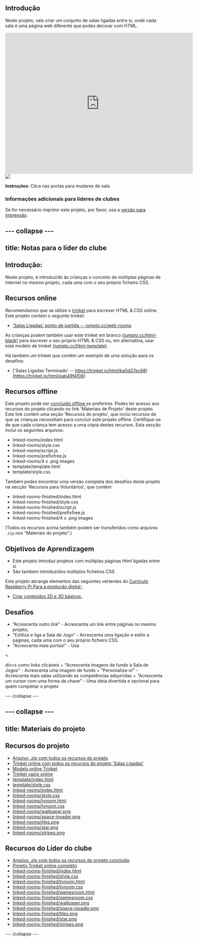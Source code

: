 ## Introdução

Neste projeto, vais criar um conjunto de salas ligadas entre si, onde cada sala é uma página web diferente que podes decorar com HTML.

<div class="trinket">
  <iframe src="https://trinket.io/embed/html/eab49f4f06?outputOnly=true&start=result" width="600" height="450" frameborder="0" marginwidth="0" marginheight="0" allowfullscreen>
  </iframe>
  <img src="images/rooms-hall-finished.png">
</div>

**Instruções**: Clica nas portas para mudares de sala.

### Informações adicionais para líderes de clubes

Se for necessário imprimir este projeto, por favor, usa a [versão para impressão](https://projects.raspberrypi.org/en/projects/linked-rooms/print).

## \--- collapse \---

## title: Notas para o líder do clube

## Introdução:

Neste projeto, é introduzido às crianças o conceito de múltiplas páginas de internet no mesmo projeto, cada uma com o seu próprio ficheiro CSS.

## Recursos online

Recomendamos que se utilize o [trinket](https://trinket.io/) para escrever HTML & CSS online. Este projeto contém o seguinte trinket:

* ['Salas Ligadas' ponto de partida -- jumpto.cc/web-rooms](https://trinket.io/html/f1486ddb24)

As crianças podem também usar este trinket em branco [(jumpto.cc/html-blank)](http://jumpto.cc/html-blank) para escrever o seu próprio HTML & CSS ou, em alternativa, usar este modelo de trinket [(jumpto.cc/html-template)](http://jumpto.cc/html-template).

Há também um trinket que contém um exemplo de uma solução para os desafios:

* ['Salas Ligadas Terminado' -- https://trinket.io/html/ba5d27ec68](https://trinket.io/html/eab49f4f06)

## Recursos offline

Este projeto pode ser [ concluído offline ](https://www.codeclubprojects.org/en-GB/resources/webdev-working-offline/) se preferires. Podes ter acesso aos recursos do projeto clicando no link 'Materiais de Projeto' deste projeto. Este link contém uma seção 'Recursos do projeto', que inclui recursos de que as crianças necessitam para concluir este projeto offline. Certifique-se de que cada criança tem acesso a uma cópia destes recursos. Esta secção inclui os seguintes arquivos:

* linked-rooms/index.html
* linked-rooms/style.css
* linked-rooms/script.js
* linked-rooms/prefixfree.js
* linked-rooms/4 x .png images
* template/template.html
* template/style.css

Também podes encontrar uma versão completa dos desafios deste projeto na secção 'Recursos para Voluntários', que contém:

* linked-rooms-finished/index.html
* linked-rooms-finished/style.css
* linked-rooms-finished/script.js
* linked-rooms-finished/prefixfree.js
* linked-rooms-finished/4 x .png images

(Todos os recursos acima também podem ser transferidos como arquivos `.zip` nos "Materiais do projeto".)

## Objetivos de Aprendizagem

* Este projeto introduz projetos com múltiplas páginas Html ligadas entre si
* São também introduzidos múltiplos ficheiros CSS

Este projeto abrange elementos das seguintes vertentes do [ Currículo Raspberry Pi Para a produção digital ](http://rpf.io/curriculum):

* [ Criar conteúdos 2D e 3D básicos ](https://www.raspberrypi.org/curriculum/design/creator).

## Desafios

* “Acrescenta outro link” - Acrescenta um link entre páginas no mesmo projeto;
* "Estiliza e liga a Sala de Jogo" - Acrescenta uma ligação e estilo a páginas, cada uma com o seu próprio ficheiro CSS. 
* "Acrescenta mais portas!" - Usa 

<

div>s como links clicáveis + "Acrescenta imagens de fundo à Sala de Jogos" - Acrescenta uma imagem de fundo + "Personaliza-o!" - Acrescenta mais salas utilizando as competências adquiridas + "Acrescenta um cursor com uma forma de chave" - Uma ideia divertida e opcional para quem completar o projeto

\--- /collapse \---

## \--- collapse \---

## title: Materiais do projeto

## Recursos do projeto

* [Arquivo .zip com todos os recursos do projeto](https://rpf.io/p/en/linked-rooms-go)
* [Trinket online com todos os recursos do projeto 'Salas Ligadas'](http://jumpto.cc/web-rooms)
* [Modelo online Trinket](http://jumpto.cc/trinket-template)
* [Trinket vazio online](http://jumpto.cc/trinket-blank)
* [template/index.html](resources/template-index.html)
* [template/style.css](resources/template-style.css)
* [linked-rooms/index.html](resources/linked-rooms-index.html)
* [linked-rooms/style.css](resources/linked-rooms-style.css)
* [linked-rooms/tvroom.html](resources/linked-rooms-tvroom.html)
* [linked-rooms/tvroom.css](resources/linked-rooms-tvroom.css)
* [linked-rooms/wallpaper.png](resources/linked-rooms-wallpaper.png)
* [linked-rooms/space-invader.png](resources/linked-rooms-space-invader.png)
* [linked-rooms/tiles.png](resources/linked-rooms-tiles.png)
* [linked-rooms/star.png](resources/linked-rooms-star.png)
* [linked-rooms/stripes.png](resources/linked-rooms-stripes.png)

## Recursos do Líder do clube

* [Arquivo .zip com todos os recursos do projeto concluído](https://rpf.io/p/en/linked-rooms-go)
* [Projeto Trinket online completo ](https://trinket.io/html/eab49f4f06)
* [linked-rooms-finished/index.html](resources/linked-rooms-finished-index.html)
* [linked-rooms-finished/style.css](resources/linked-rooms-finished-style.css)
* [linked-rooms-finished/tvroom.html](resources/linked-rooms-finished-tvroom.html)
* [linked-rooms-finished/tvroom.css](resources/linked-rooms-finished-tvroom.css)
* [linked-rooms-finished/gamesroom.html](resources/linked-rooms-finished-gamesroom.html)
* [linked-rooms-finished/gamesroom.css](resources/linked-rooms-finished-gamesroom.css)
* [linked-rooms-finished/wallpaper.png](resources/linked-rooms-finished-wallpaper.png)
* [linked-rooms-finished/space-invader.png](resources/linked-rooms-finished-space-invader.png)
* [linked-rooms-finished/tiles.png](resources/linked-rooms-finished-tiles.png)
* [linked-rooms-finished/star.png](resources/linked-rooms-finished-star.png)
* [linked-rooms-finished/stripes.png](resources/linked-rooms-finished-stripes.png)

\--- /collapse \---